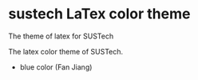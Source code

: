 # sustech LaTex color theme
The theme of latex for SUSTech

The latex color theme of SUSTech.

- blue color (Fan Jiang)
